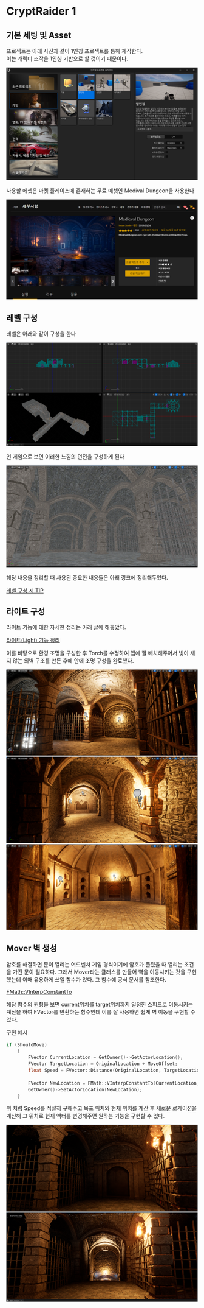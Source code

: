 # CryptRaider 1

## 기본 세팅 및 Asset

프로젝트는 아래 사진과 같이 1인칭 프로젝트를 통해 제작한다.<br>
이는 캐릭터 조작을 1인칭 기반으로 할 것이기 때문이다.

![1](/Assets/Images/Unreal/실습/CryptRaider/1.png)

사용할 에셋은 마켓 플레이스에 존재하는 무료 에셋인 Medival Dungeon을 사용한다

![2](/Assets/Images/Unreal/실습/CryptRaider/2.png)

## 레벨 구성

레벨은 아래와 같이 구성을 한다

![3](/Assets/Images/Unreal/실습/CryptRaider/3.png)

인 게임으로 보면 이러한 느낌의 던전을 구성하게 된다

![4](/Assets/Images/Unreal/실습/CryptRaider/4.png)

해당 내용을 정리할 때 사용된 중요한 내용들은 아래 링크에 정리해두었다.

[레벨 구성 시 TIP](./../../이론%20및%20정리/레벨%20구성%20시%20TIP.md)

## 라이트 구성

라이트 기능에 대한 자세한 정리는 아래 글에 해놓았다.

[라이트(Light) 기능 정리](<../../이론%20및%20정리/라이트(Light)%20정리.md>)

이를 바탕으로 환경 조명을 구성한 후 Torch를 수정하여 맵에 잘 배치해주어서 빛이 새지 않는 외벽 구조를 만든 후에 안에 조명 구성을 완료했다.

![4](/Assets/Images/Unreal/실습/CryptRaider/5.png)
![4](/Assets/Images/Unreal/실습/CryptRaider/6.png)
![4](/Assets/Images/Unreal/실습/CryptRaider/7.png)

## Mover 벽 생성

암호를 해결하면 문이 열리는 어드벤쳐 게임 형식이기에 암호가 풀렸을 때 열리는 조건을 가진 문이 필요하다. 그래서 Mover라는 클래스를 만들어 벽을 이동시키는 것을 구현했는데 이때 유용하게 쓰일 함수가 있다. 그 함수에 공식 문서를 참조한다.

[FMath::VInterpConstantTo](https://docs.unrealengine.com/5.2/en-US/API/Runtime/Core/Math/FMath/VInterpConstantTo/)

해당 함수의 원형을 보면 current위치를 target위치까지 일정한 스피드로 이동시키는 계산을 하여 FVector를 반환하는 함수인데 이를 잘 사용하면 쉽게 벽 이동을 구현할 수 있다.

구현 예시

```C++
if (ShouldMove)
	{
		FVector CurrentLocation = GetOwner()->GetActorLocation();
		FVector TargetLocation = OriginalLocation + MoveOffset;
		float Speed = FVector::Distance(OriginalLocation, TargetLocation) / MoveTime;

		FVector NewLocation = FMath::VInterpConstantTo(CurrentLocation, TargetLocation, DeltaTime, Speed);
		GetOwner()->SetActorLocation(NewLocation);
	}
```

위 처럼 Speed를 적절히 구해주고 목표 위치와 현재 위치를 계산 후 새로운 로케이션을 계산해 그 위치로 현재 액터를 변경해주면 원하는 기능을 구현할 수 있다.

![8](/Assets/Images/Unreal/실습/CryptRaider/8.png)
![9](/Assets/Images/Unreal/실습/CryptRaider/9.png)

